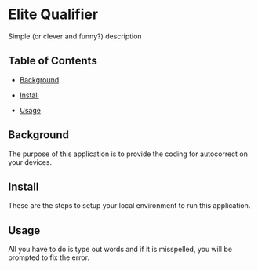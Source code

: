 # Elite Qualifier

Simple (or clever and funny?) description

## Table of Contents

- [Background](#background)

- [Install](#install)

- [Usage](#usage)

## Background

The purpose of this application is to provide the coding for autocorrect on your devices.

## Install

These are the steps to setup your local environment to run this application.

## Usage

All you have to do is type out words and if it is misspelled, you will be prompted to fix the error.

